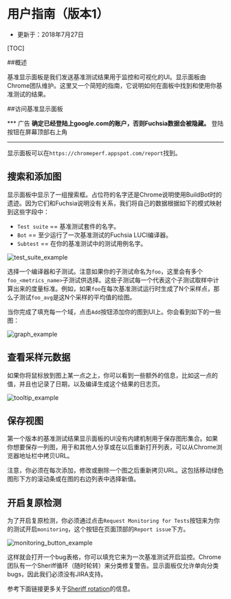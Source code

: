 <!--
# Catapult User Guide (Version 1)

* Updated: 2018 July 27

[TOC]
-->

# 用户指南（版本1）

* 更新于：2018年7月27日

[TOC]

<!--
## Overview

The Catapult dashboard is the UI we send benchmark results to for monitoring and
visualization.  The dashboard is maintained by the Chrome team.  This a short guide on how
to find and use the results of your benchmarks in the dashboard.
-->

##概述

基准显示面板是我们发送基准测试结果用于监控和可视化的UI。显示面板由Chrome团队维护。这里又一个简短的指南，它说明如何在面板中找到和使用你基准测试的结果。

<!--
## Accessing the Dashboard

*** promo
**Be sure to sign into your google.com account or else Fuchsia data will be hidden.**

The login button is in the top right corner of the screen.
***

The dashboard can be found at https://chromeperf.appspot.com/report.
-->

##访问基准显示面板

*** 广告
**确定已经登陆上google.com的账户，否则Fuchsia数据会被隐藏。**
登陆按钮在屏幕顶部右上角
***

显示面板可以在`https://chromeperf.appspot.com/report`找到。

<!--
## Searching and Adding Graphs

The dashboard displays a list of search boxes.  The placeholder names are relics from the
days when Chrome infrastructure was still using BuildBot.  Since they are not relevant to
Fuchsia infrastructure, we map our own data into these fields with the following scheme:

* `Test suite` == the name of the benchmark suite.
* `Bot` == A Fuchsia LUCI builder that has run the benchmark at least once.
* `Subtest` == The name of the test case in your benchmark suite.

Type the name of your benchmark suite in the first box to begin searching.   As an
example, we can see the zircon_benchmarks suite if we type "zircon"

![test_suite_example](/images/benchmarking/test_suite_example.png "test_suite_example")
-->

## 搜索和添加图

显示面板中显示了一组搜索框。占位符的名字还是Chrome说明使用BuildBot时的遗迹。因为它们和Fuchsia说明没有关系，我们将自己的数据根据如下的模式映射到这些字段中：

* `Test suite` == 基准测试套件的名字。
* `Bot` == 至少运行了一次基准测试的Fuchsia LUCI编译器。
* `Subtest` == 在你的基准测试中的测试用例名字。

![test_suite_example](/images/benchmarking/test_suite_example.png "test_suite_example")

<!--
Select a builder and a subtest.  Note that if your subtest is named "foo", there will be
multiple "foo_<metric_name>" subtests to choose from.  Each of these represents a metric
computed from the sample(s) of that subtest.   For example: if "foo" generates N sample
points each time the benchmark is run, then the subtest "foo_avg" is a plot of the
averages of these N samples.

When you're finished filling out each field, click "Add" to add your graph to the UI.
You should see something like this:

![graph_example](/images/benchmarking/graph_example.png "graph_exmaple")
-->

选择一个编译器和子测试。注意如果你的子测试命名为`foo`，这里会有多个`foo_<metrics_name>`子测试供选择。这些子测试每一个代表这个子测试取样中计算出来的度量标准。例如，如果`foo`在每次基准测试运行时生成了N个采样点，那么子测试`foo_avg`是这N个采样的平均值的绘图。

当你完成了填充每一个域，点击`Add`按钮添加你的图到UI上。你会看到如下的一些图：

![graph_example](/images/benchmarking/graph_example.png "graph_exmaple")

<!--
## Viewing sample metadata

If you hover over a point in a graph, you can see some extra information such as the
point's value, the date it was recorded, and a link to the log page of the build that
generated it.

![tooltip_example](/images/benchmarking/tooltip_example.png "tooltip_example")
-->

## 查看采样元数据

如果你将鼠标放到图上某一点之上，你可以看到一些额外的信息，比如这一点的值，并且也记录了日期，以及编译生成这个结果的日志页。

![tooltip_example](/images/benchmarking/tooltip_example.png "tooltip_example")

<!--
## Saving the View

v1 of the Catapult dashboard UI does not have a built in mechanism for saving a collection
of Graphs.  If you want to save a list of graphs so that you can share with others or
re-open the list later, you can copy the URL from the Chrome Address Bar.

Beware, you will have to re-copy the URL each time you add, modify or remove a graph. This
includes moving the green slider beneath a graph or making any selections in the box to
the right of the graph.
-->

## 保存视图

第一个版本的基准测试结果显示面板的UI没有内建机制用于保存图形集合。如果你想要保存一列图，用于和其他人分享或在以后重新打开列表，可以从Chrome浏览器地址栏中拷贝URL。

注意，你必须在每次添加，修改或删除一个图之后重新拷贝URL。这包括移动绿色图形下方的滚动条或在图的右边列表中选择新值。

<!--
## Enabling Regression Detection

To enable regression detection, you must enable "monitoring" for a test by clicking the
"Request Monitoring for Tests" button under the "Report issue" dropdown at the top of the
page.

![monitoring_button_example](/images/benchmarking/monitoring_button_example.png "monitoring_button_example")

This will open a bug form you can fill out to enable monitoring for a benchmark.  The
Chrome team has a Sheriff rotation (oncall rotation) to triage regression alerts.  The
dashboard only allows triaging bugs in monorail, so we'll have to make due without JIRA
support.

See this link for more information about the [Sheriff rotation]

[Sheriff rotation]: https://chromium.googlesource.com/chromium/src/+/master/docs/speed/perf_regression_sheriffing.md
-->

## 开启复原检测

为了开启复原检测，你必须通过点击`Request Monitoring for Tests`按钮来为你的测试开启`monitoring`，这个按钮在页面顶部的`Report issue`下方。

![monitoring_button_example](/images/benchmarking/monitoring_button_example.png "monitoring_button_example")

这样就会打开一个bug表格，你可以填充它来为一次基准测试开启监控。Chrome团队有一个Sheriff循环（随时轮转）来分类修复警告。显示面板仅允许单向分类bugs，因此我们必须没有JIRA支持。

参考下面链接更多关于[Sheriff rotation]的信息。

[Sheriff rotation]: https://chromium.googlesource.com/chromium/src/+/master/docs/speed/perf_regression_sheriffing.md